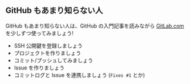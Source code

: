 ## GitHub もあまり知らない人
GitHub もあまり知らない人は、GitHub の入門記事を読みながら [GitLab.com](https://gitlab.com/) を少しずつ使ってみましょう!

* SSH 公開鍵を登録しましょう
* プロジェクトを作りましょう
* コミット/プッシュしてみましょう
* Issue を作りましょう
* コミットログと Issue を連携しましょう (`Fixes #1` とか)
